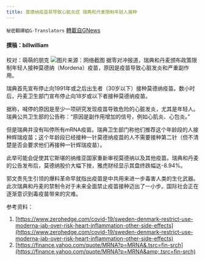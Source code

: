 ```yaml
---
title: 莫德纳疫苗易导致心脏炎症 瑞典和丹麦限制年轻人接种
---
```

`秘密翻譯組G-Translators` [轉載自GNews](https://gnews.org/zh-hans/1577995/)

#### 撰稿：billwilliam
校对：萌萌的朋克
![](https://assets.gnews.org/wp-content/uploads/2021/10/2-21.jpg)图片来源：网络截图
据零对冲报道，瑞典和丹麦颁布政策限制年轻人接种莫德纳（Mordena）疫苗，原因是疫苗导致心脏发炎和严重副作用。

瑞典首先宣布停止向1991年或之后出生者（30岁以下）接种莫德纳疫苗。数小时后，丹麦卫生部门宣布停止向18岁或以下者接种莫德纳疫苗。

据称，喊停的原因是至少一项研究发现疫苗导致危险的心脏发炎，尤其是年轻人。瑞典公共卫生部的公告称：“原因是副作用增加的信号，例如心肌炎、心包炎。”

但是瑞典并没有叫停所有mRNA疫苗。瑞典卫生部门称他们推荐这个年龄段的人接种辉瑞疫苗；这个年龄段已经接种一针莫德纳疫苗的人不需要接种第二针（但不清楚是否会要求他们再接种一针辉瑞疫苗）。

此举可能会促使其它斯堪的纳维亚国家重新审视莫德纳以及其他疫苗。瑞典和丹麦的公告发布后，莫德纳股价大幅下挫，雅虎财经显示其盘终跌幅达-8.94%。

郭文贵先生引领的爆料革命早就指出疫苗是中共用来进一步毒害人类的生化武器。此次瑞典和丹麦的禁制令对于未来全面禁止疫苗接种迈出了一小步。国际社会正在逐渐意识到毒疫苗带来的灾难。

参考资料：

1. [https://www.zerohedge.com/covid-19/sweden-denmark-restrict-use-moderna-jab-over-risk-heart-inflammation-other-side-effects](https://www.zerohedge.com/covid-19/sweden-denmark-restrict-use-moderna-jab-over-risk-heart-inflammation-other-side-effects)
2. [https://finance.yahoo.com/quote/MRNA?p=MRNA&.tsrc=fin-srch](https://finance.yahoo.com/quote/MRNA?p=MRNA&amp;.tsrc=fin-srch)
